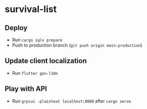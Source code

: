 # survival-list

## Deploy

- Run `cargo sqlx prepare`
- Push to production branch (`git push origin main:production`)

## Update client localization

- Run `flutter gen-l10n`

## Play with API

- Run `grpcui -plaintext localhost:8080` after `cargo serve`
